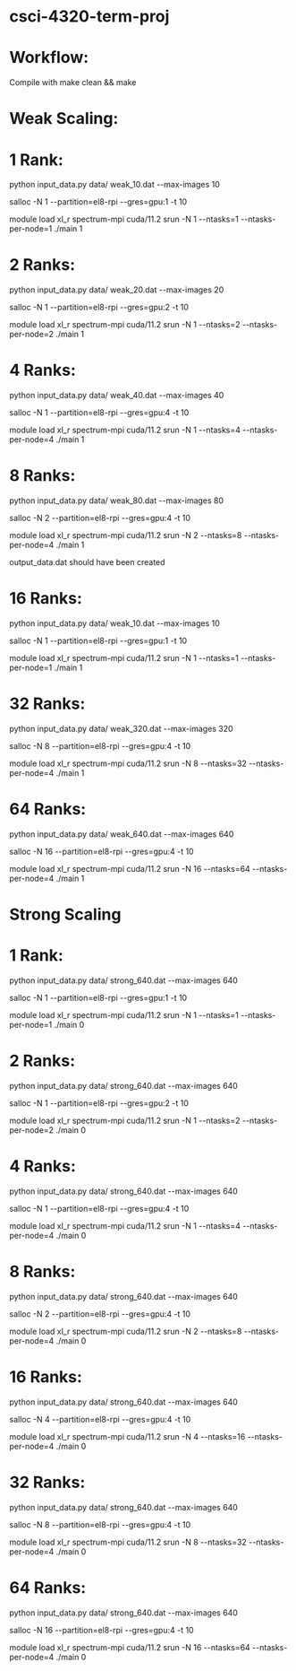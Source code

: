 # csci-4320-term-proj

# Workflow:

Compile with make clean && make

# Weak Scaling:

# 1 Rank:

python input_data.py data/ weak_10.dat --max-images 10

salloc -N 1 --partition=el8-rpi --gres=gpu:1 -t 10

module load xl_r spectrum-mpi cuda/11.2
srun -N 1 --ntasks=1 --ntasks-per-node=1 ./main 1

# 2 Ranks:

python input_data.py data/ weak_20.dat --max-images 20

salloc -N 1 --partition=el8-rpi --gres=gpu:2 -t 10

module load xl_r spectrum-mpi cuda/11.2
srun -N 1 --ntasks=2 --ntasks-per-node=2 ./main 1

# 4 Ranks:

python input_data.py data/ weak_40.dat --max-images 40

salloc -N 1 --partition=el8-rpi --gres=gpu:4 -t 10

module load xl_r spectrum-mpi cuda/11.2
srun -N 1 --ntasks=4 --ntasks-per-node=4 ./main 1

# 8 Ranks:

python input_data.py data/ weak_80.dat --max-images 80

salloc -N 2 --partition=el8-rpi --gres=gpu:4 -t 10

module load xl_r spectrum-mpi cuda/11.2
srun -N 2 --ntasks=8 --ntasks-per-node=4 ./main 1

output_data.dat should have been created

# 16 Ranks:

python input_data.py data/ weak_10.dat --max-images 10

salloc -N 1 --partition=el8-rpi --gres=gpu:1 -t 10

module load xl_r spectrum-mpi cuda/11.2
srun -N 1 --ntasks=1 --ntasks-per-node=1 ./main 1

# 32 Ranks:

python input_data.py data/ weak_320.dat --max-images 320

salloc -N 8 --partition=el8-rpi --gres=gpu:4 -t 10

module load xl_r spectrum-mpi cuda/11.2
srun -N 8 --ntasks=32 --ntasks-per-node=4 ./main 1

# 64 Ranks:

python input_data.py data/ weak_640.dat --max-images 640

salloc -N 16 --partition=el8-rpi --gres=gpu:4 -t 10

module load xl_r spectrum-mpi cuda/11.2
srun -N 16 --ntasks=64 --ntasks-per-node=4 ./main 1

# Strong Scaling

# 1 Rank:

python input_data.py data/ strong_640.dat --max-images 640

salloc -N 1 --partition=el8-rpi --gres=gpu:1 -t 10

module load xl_r spectrum-mpi cuda/11.2
srun -N 1 --ntasks=1 --ntasks-per-node=1 ./main 0

# 2 Ranks:

python input_data.py data/ strong_640.dat --max-images 640

salloc -N 1 --partition=el8-rpi --gres=gpu:2 -t 10

module load xl_r spectrum-mpi cuda/11.2
srun -N 1 --ntasks=2 --ntasks-per-node=2 ./main 0

# 4 Ranks:

python input_data.py data/ strong_640.dat --max-images 640

salloc -N 1 --partition=el8-rpi --gres=gpu:4 -t 10

module load xl_r spectrum-mpi cuda/11.2
srun -N 1 --ntasks=4 --ntasks-per-node=4 ./main 0

# 8 Ranks:

python input_data.py data/ strong_640.dat --max-images 640

salloc -N 2 --partition=el8-rpi --gres=gpu:4 -t 10

module load xl_r spectrum-mpi cuda/11.2
srun -N 2 --ntasks=8 --ntasks-per-node=4 ./main 0

# 16 Ranks:

python input_data.py data/ strong_640.dat --max-images 640

salloc -N 4 --partition=el8-rpi --gres=gpu:4 -t 10

module load xl_r spectrum-mpi cuda/11.2
srun -N 4 --ntasks=16 --ntasks-per-node=4 ./main 0

# 32 Ranks:

python input_data.py data/ strong_640.dat --max-images 640

salloc -N 8 --partition=el8-rpi --gres=gpu:4 -t 10

module load xl_r spectrum-mpi cuda/11.2
srun -N 8 --ntasks=32 --ntasks-per-node=4 ./main 0

# 64 Ranks:

python input_data.py data/ strong_640.dat --max-images 640

salloc -N 16 --partition=el8-rpi --gres=gpu:4 -t 10

module load xl_r spectrum-mpi cuda/11.2
srun -N 16 --ntasks=64 --ntasks-per-node=4 ./main 0

